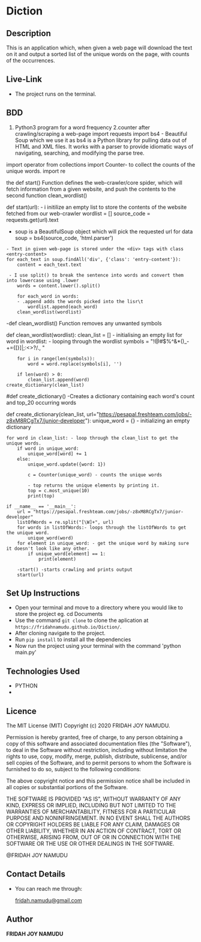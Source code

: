 # Diction

## Description

This is  an application which, when given a web page will download the text on it and output a sorted list of the unique words on the page, with counts of the occurrences.



## Live-Link
 -  The project runs on the terminal.
 
## BDD


1.  Python3 program for a word frequency
2.counter after crawling/scraping a web-page
import requests
import bs4 - Beautiful Soup which we use it as bs4 is a Python library for pulling data out of HTML and XML files. 
It works with a parser to provide idiomatic ways of navigating, searching, and modifying the parse tree. 

import operator
from collections import Counter- to collect the counts of the unique words.
import re

the def start() Function defines the web-crawler/core spider, which will fetch information from a given website, and push the contents to
the second function clean_wordlist()


def start(url):
    - i initilize an  empty list to store the contents of the website fetched from our web-crawler
    wordlist = []
    source_code = requests.get(url).text

   - soup is a BeautifulSoup object which will pick the requested url for data
    soup = bs4(source_code, 'html.parser')

    - Text in given web-page is stored under the <div> tags with class <entry-content>
    for each_text in soup.findAll('div', {'class': 'entry-content'}):
        content = each_text.text

     - I use split() to break the sentence into words and convert them into lowercase using .lower
        words = content.lower().split()

        for each_word in words:
        - .append adds the words picked into the lisr\t
            wordlist.append(each_word)
        clean_wordlist(wordlist)


-def clean_wordlist() Function removes any unwanted symbols


def clean_wordlist(wordlist):
    clean_list = [] - initialising an empty list
    for word in wordlist: - looping through the wordlist
        symbols = "!@#$%^&*()_-+={[}]|\;:\<>?/., "

        for i in range(len(symbols)):
            word = word.replace(symbols[i], '')

        if len(word) > 0:
            clean_list.append(word)
    create_dictionary(clean_list)


#def create_dictionary() -Creates a dictionary containing each word's count and top_20 occurring words


def create_dictionary(clean_list, url="https://pesapal.freshteam.com/jobs/-z8xM8RCgTx7/junior-developer"):
    unique_word = {} - initializing an empty dictionary 

    for word in clean_list: - loop through the clean_list to get the unique words.
        if word in unique_word:
            unique_word[word] += 1
        else:
            unique_word.update({word: 1})

            c = Counter(unique_word) - counts the unique words

            - top returns the unique elements by printing it.
            top = c.most_unique(10)
            print(top)

    if __name__ == '__main__':
        url = "https://pesapal.freshteam.com/jobs/-z8xM8RCgTx7/junior-developer"
        listOfWords = re.split("[\W]+", url)
        for words in listOfWords:- loops through the listOfWords to get the unique word.
            unique_word(word)
        for element in unique_word: - get the unique word by making sure it doesn't look like any other.
            if unique_word[element] == 1:
                print(element)

        -start() -starts crawling and prints output
        start(url)
        


## Set Up Instructions

- Open your terminal and move to a directory where you would like to store the project eg. cd Documents
- Use the command `git clone` to clone the aplication at ` https://fridahnamudu.github.io/Diction/`.
- After cloning navigate to the project.
- Run `pip install` to install all the dependencies
- Now run the project using your terminal with the command 'python main.py'

## Technologies Used

- PYTHON
- 

## Licence

The MIT License (MIT)
Copyright (c) 2020 FRIDAH JOY NAMUDU.

Permission is hereby granted, free of charge, to any person obtaining a copy of this software and associated documentation files (the "Software"), to deal in the Software without restriction, including without limitation the rights to use, copy, modify, merge, publish, distribute, sublicense, and/or sell copies of the Software, and to permit persons to whom the Software is furnished to do so, subject to the following conditions:

The above copyright notice and this permission notice shall be included in all copies or substantial portions of the Software.

THE SOFTWARE IS PROVIDED "AS IS", WITHOUT WARRANTY OF ANY KIND, EXPRESS OR IMPLIED, INCLUDING BUT NOT LIMITED TO THE WARRANTIES OF MERCHANTABILITY, FITNESS FOR A PARTICULAR PURPOSE AND NONINFRINGEMENT. IN NO EVENT SHALL THE AUTHORS OR COPYRIGHT HOLDERS BE LIABLE FOR ANY CLAIM, DAMAGES OR OTHER LIABILITY, WHETHER IN AN ACTION OF CONTRACT, TORT OR OTHERWISE, ARISING FROM, OUT OF OR IN CONNECTION WITH THE SOFTWARE OR THE USE OR OTHER DEALINGS IN THE SOFTWARE.

@FRIDAH JOY NAMUDU

## Contact Details

- You can reach me through:

  fridah.namudu@gmail.com

## Author

**FRIDAH JOY NAMUDU**
